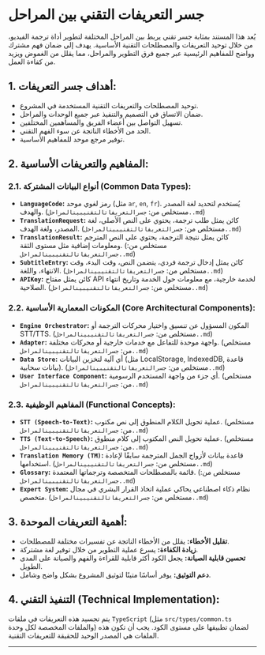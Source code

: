 # جسر التعريفات التقني بين المراحل

يُعد هذا المستند بمثابة جسر تقني يربط بين المراحل المختلفة لتطوير أداة ترجمة الفيديو، من خلال توحيد التعريفات والمصطلحات التقنية الأساسية. يهدف إلى ضمان فهم مشترك وواضح للمفاهيم الرئيسية عبر جميع فرق التطوير والمراحل، مما يقلل من الغموض ويزيد من كفاءة العمل.

## 1. أهداف جسر التعريفات:

*   توحيد المصطلحات والتعريفات التقنية المستخدمة في المشروع.
*   ضمان الاتساق في التصميم والتنفيذ عبر جميع الوحدات والمراحل.
*   تسهيل التواصل بين أعضاء الفريق والمساهمين المختلفين.
*   الحد من الأخطاء الناتجة عن سوء الفهم التقني.
*   توفير مرجع موحد للمفاهيم الأساسية.

## 2. المفاهيم والتعريفات الأساسية:

### 2.1. أنواع البيانات المشتركة (Common Data Types):

*   **`LanguageCode`:** رمز لغوي موحد (مثل `ar`, `en`, `fr`). يُستخدم لتحديد لغة المصدر والهدف. (مستخلص من: `جسرالتعريفاتالتقنيبينالمراحل..md`)
*   **`TranslationRequest`:** كائن يمثل طلب ترجمة، يحتوي على النص الأصلي، لغة المصدر، ولغة الهدف. (مستخلص من: `جسرالتعريفاتالتقنيبينالمراحل..md`)
*   **`TranslationResult`:** كائن يمثل نتيجة الترجمة، يحتوي على النص المترجم ومعلومات إضافية مثل مستوى الثقة. (مستخلص من: `جسرالتعريفاتالتقنيبينالمراحل..md`)
*   **`SubtitleEntry`:** كائن يمثل إدخال ترجمة فردي، يتضمن النص، وقت البدء، وقت الانتهاء، واللغة. (مستخلص من: `جسرالتعريفاتالتقنيبينالمراحل..md`)
*   **`APIKey`:** كائن يمثل مفتاح API لخدمة خارجية، مع معلومات حول الخدمة وتاريخ انتهاء الصلاحية. (مستخلص من: `جسرالتعريفاتالتقنيبينالمراحل..md`)

### 2.2. المكونات المعمارية الأساسية (Core Architectural Components):

*   **`Engine Orchestrator`:** المكون المسؤول عن تنسيق واختيار محركات الترجمة أو STT/TTS. (مستخلص من: `جسرالتعريفاتالتقنيبينالمراحل..md`)
*   **`Adapter`:** واجهة موحدة للتفاعل مع خدمات خارجية أو محركات مختلفة. (مستخلص من: `جسرالتعريفاتالتقنيبينالمراحل..md`)
*   **`Data Store`:** أي آلية لتخزين البيانات (مثل LocalStorage, IndexedDB, قاعدة بيانات سحابية). (مستخلص من: `جسرالتعريفاتالتقنيبينالمراحل..md`)
*   **`User Interface Component`:** أي جزء من واجهة المستخدم الرسومية. (مستخلص من: `جسرالتعريفاتالتقنيبينالمراحل..md`)

### 2.3. المفاهيم الوظيفية (Functional Concepts):

*   **`STT (Speech-to-Text)`:** عملية تحويل الكلام المنطوق إلى نص مكتوب. (مستخلص من: `جسرالتعريفاتالتقنيبينالمراحل..md`)
*   **`TTS (Text-to-Speech)`:** عملية تحويل النص المكتوب إلى كلام منطوق. (مستخلص من: `جسرالتعريفاتالتقنيبينالمراحل..md`)
*   **`Translation Memory (TM)`:** قاعدة بيانات لأزواج الجمل المترجمة سابقًا لإعادة استخدامها. (مستخلص من: `جسرالتعريفاتالتقنيبينالمراحل..md`)
*   **`Glossary`:** قائمة بالمصطلحات المتخصصة وترجماتها المعتمدة. (مستخلص من: `جسرالتعريفاتالتقنيبينالمراحل..md`)
*   **`Expert System`:** نظام ذكاء اصطناعي يحاكي عملية اتخاذ القرار البشري في مجال متخصص. (مستخلص من: `جسرالتعريفاتالتقنيبينالمراحل..md`)

## 3. أهمية التعريفات الموحدة:

*   **تقليل الأخطاء:** يقلل من الأخطاء الناتجة عن تفسيرات مختلفة للمصطلحات.
*   **زيادة الكفاءة:** يسرع عملية التطوير من خلال توفير لغة مشتركة.
*   **تحسين قابلية الصيانة:** يجعل الكود أكثر قابلية للقراءة والفهم والصيانة على المدى الطويل.
*   **دعم التوثيق:** يوفر أساسًا متينًا لتوثيق المشروع بشكل واضح وشامل.

## 4. التنفيذ التقني (Technical Implementation):

يتم تجسيد هذه التعريفات في ملفات `TypeScript` (مثل `src/types/common.ts` والملفات المخصصة لكل وحدة) لضمان تطبيقها على مستوى الكود. يجب أن تكون هذه الملفات هي المصدر الوحيد للحقيقة للتعريفات التقنية.

---
